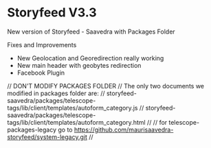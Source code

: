# Storyfeed V3.3
New version of Storyfeed - Saavedra with Packages Folder

Fixes and Improvements
- New Geolocation and Georedirection really working
- New main header with geobytes redirection
- Facebook Plugin


// DON'T MODIFY PACKAGES FOLDER
// The only two documents we modified in packages folder are:
// storyfeed-saavedra/packages/telescope-tags/lib/client/templates/autoform_category.js
// storyfeed-saavedra/packages/telescope-tags/lib/client/templates/autoform_category.html
// 
// for telescope-packages-legacy go to https://github.com/maurisaavedra-storyfeed/system-legacy.git
// 

